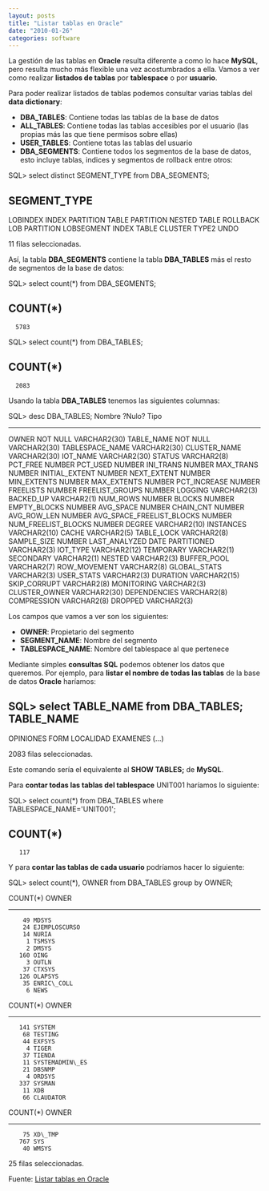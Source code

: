 ```yaml
---
layout: posts
title: "Listar tablas en Oracle"
date: "2010-01-26"
categories: software
---
```


La gestión de las tablas en **Oracle** resulta diferente a como lo hace **MySQL**, pero resulta mucho más flexible una vez acostumbrados a ella. Vamos a ver como realizar **listados de tablas** por **tablespace** o por **usuario**.

Para poder realizar listados de tablas podemos consultar varias tablas del **data dictionary**:

- **DBA\_TABLES**: Contiene todas las tablas de la base de datos
- **ALL\_TABLES**: Contiene todas las tablas accesibles por el usuario (las propias más las que tiene permisos sobre ellas)
- **USER\_TABLES**: Contiene totas las tablas del usuario
- **DBA\_SEGMENTS**: Contiene todos los segmentos de la base de datos, esto incluye tablas, indices y segmentos de rollback entre otros:

SQL> select distinct SEGMENT\_TYPE from DBA\_SEGMENTS;

SEGMENT\_TYPE
------------------
LOBINDEX
INDEX PARTITION
TABLE PARTITION
NESTED TABLE
ROLLBACK
LOB PARTITION
LOBSEGMENT
INDEX
TABLE
CLUSTER
TYPE2 UNDO

11 filas seleccionadas.

Así, la tabla **DBA\_SEGMENTS** contiene la tabla **DBA\_TABLES** más el resto de segmentos de la base de datos:

SQL> select count(\*) from DBA\_SEGMENTS;

  COUNT(\*)
----------
      5783

SQL> select count(\*) from DBA\_TABLES;

  COUNT(\*)
----------
      2083

Usando la tabla **DBA\_TABLES** tenemos las siguientes columnas:

SQL> desc DBA\_TABLES;
 Nombre                                    ?Nulo?   Tipo
 ----------------------------------------- -------- ----------------------------
 OWNER                                     NOT NULL VARCHAR2(30)
 TABLE\_NAME                                NOT NULL VARCHAR2(30)
 TABLESPACE\_NAME                                    VARCHAR2(30)
 CLUSTER\_NAME                                       VARCHAR2(30)
 IOT\_NAME                                           VARCHAR2(30)
 STATUS                                             VARCHAR2(8)
 PCT\_FREE                                           NUMBER
 PCT\_USED                                           NUMBER
 INI\_TRANS                                          NUMBER
 MAX\_TRANS                                          NUMBER
 INITIAL\_EXTENT                                     NUMBER
 NEXT\_EXTENT                                        NUMBER
 MIN\_EXTENTS                                        NUMBER
 MAX\_EXTENTS                                        NUMBER
 PCT\_INCREASE                                       NUMBER
 FREELISTS                                          NUMBER
 FREELIST\_GROUPS                                    NUMBER
 LOGGING                                            VARCHAR2(3)
 BACKED\_UP                                          VARCHAR2(1)
 NUM\_ROWS                                           NUMBER
 BLOCKS                                             NUMBER
 EMPTY\_BLOCKS                                       NUMBER
 AVG\_SPACE                                          NUMBER
 CHAIN\_CNT                                          NUMBER
 AVG\_ROW\_LEN                                        NUMBER
 AVG\_SPACE\_FREELIST\_BLOCKS                          NUMBER
 NUM\_FREELIST\_BLOCKS                                NUMBER
 DEGREE                                             VARCHAR2(10)
 INSTANCES                                          VARCHAR2(10)
 CACHE                                              VARCHAR2(5)
 TABLE\_LOCK                                         VARCHAR2(8)
 SAMPLE\_SIZE                                        NUMBER
 LAST\_ANALYZED                                      DATE
 PARTITIONED                                        VARCHAR2(3)
 IOT\_TYPE                                           VARCHAR2(12)
 TEMPORARY                                          VARCHAR2(1)
 SECONDARY                                          VARCHAR2(1)
 NESTED                                             VARCHAR2(3)
 BUFFER\_POOL                                        VARCHAR2(7)
 ROW\_MOVEMENT                                       VARCHAR2(8)
 GLOBAL\_STATS                                       VARCHAR2(3)
 USER\_STATS                                         VARCHAR2(3)
 DURATION                                           VARCHAR2(15)
 SKIP\_CORRUPT                                       VARCHAR2(8)
 MONITORING                                         VARCHAR2(3)
 CLUSTER\_OWNER                                      VARCHAR2(30)
 DEPENDENCIES                                       VARCHAR2(8)
 COMPRESSION                                        VARCHAR2(8)
 DROPPED                                            VARCHAR2(3)

Los campos que vamos a ver son los siguientes:

- **OWNER**: Propietario del segmento
- **SEGMENT\_NAME**: Nombre del segmento
- **TABLESPACE\_NAME**: Nombre del tablespace al que pertenece

Mediante simples **consultas SQL** podemos obtener los datos que queremos. Por ejemplo, para **listar el nombre de todas las tablas** de la base de datos **Oracle** haríamos:

SQL> select TABLE\_NAME from DBA\_TABLES;
TABLE\_NAME
------------------------------
OPINIONES
FORM
LOCALIDAD
EXAMENES
(...)

2083 filas seleccionadas.

Este comando sería el equivalente al **SHOW TABLES;** de **MySQL**.

Para **contar todas las tablas del tablespace** UNIT001 haríamos lo siguiente:

SQL> select count(\*) from DBA\_TABLES where TABLESPACE\_NAME='UNIT001';

  COUNT(\*)
----------
       117

Y para **contar las tablas de cada usuario** podríamos hacer lo siguiente:

SQL> select count(\*), OWNER from DBA\_TABLES group by OWNER;

  COUNT(\*) OWNER
---------- ------------------------------
        49 MDSYS
        24 EJEMPLOSCURSO
        14 NURIA
         1 TSMSYS
         2 DMSYS
       160 OING
         3 OUTLN
        37 CTXSYS
       126 OLAPSYS
        35 ENRIC\_COLL
         6 NEWS

  COUNT(\*) OWNER
---------- ------------------------------
       141 SYSTEM
        68 TESTING
        44 EXFSYS
         4 TIGER
        37 TIENDA
        11 SYSTEMADMIN\_ES
        21 DBSNMP
         4 ORDSYS
       337 SYSMAN
        11 XDB
        66 CLAUDATOR

  COUNT(\*) OWNER
---------- ------------------------------
        75 XD\_TMP
       767 SYS
        40 WMSYS

25 filas seleccionadas.

Fuente: [Listar tablas en Oracle](https://www.linux-party.com/modules.php?name=News&file=article&sid=5444:listar-las-tablas-en-oracle)
